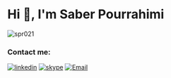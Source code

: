 <h1>Hi 👋, I'm Saber Pourrahimi</h1>

<img
  src="https://github-readme-stats.vercel.app/api?username=spr021&show_icons=true&locale=en&hide=issues,contribs"
  alt="spr021"
/>

<h3>Contact me:</h3>
<div>
  <a href="https://www.linkedin.com/in/saber-pourrahimi-534795192/"
    ><img
      alt="linkedin"
      src="https://img.shields.io/twitter/url?label=linkedin&logo=linkedin&style=social&url=https://www.linkedin.com"
  /></a>
  <a href="https://join.skype.com/GcuLffaysLFP"
    ><img
      alt="skype"
      src="https://img.shields.io/twitter/url?label=skype&logo=skype&style=social&url=https://www.skype.com"
  /></a>
  <a href="mailto:saber.pourrahimi.1999@gmail.com"
    ><img
      alt="Email"
      src="https://img.shields.io/twitter/url?label=email&logo=gmail&style=social&url=https://gmail.com"
  /></a>
</div>
